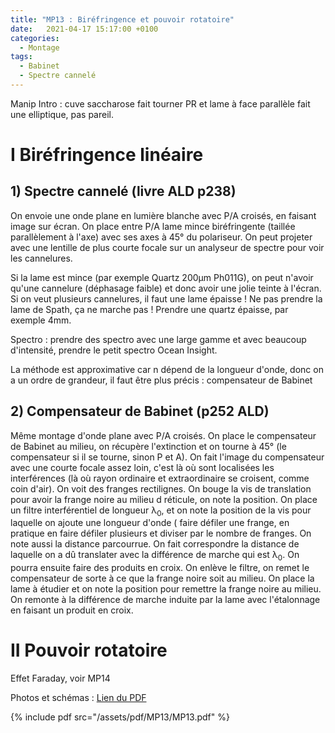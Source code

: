 ```yaml
---
title: "MP13 : Biréfringence et pouvoir rotatoire"
date:   2021-04-17 15:17:00 +0100
categories:
  - Montage
tags:
  - Babinet
  - Spectre cannelé
---
```

Manip Intro : cuve saccharose fait tourner PR et lame à face parallèle fait une elliptique, pas pareil.

# I Biréfringence linéaire

## 1) Spectre cannelé (livre ALD p238)

On envoie une onde plane en lumière blanche avec P/A croisés, en faisant image sur écran. On place entre P/A lame mince biréfringente (taillée parallèlement à l'axe) avec ses axes 
 à 45° du polariseur. On peut projeter avec une lentille de plus courte focale sur un analyseur de spectre pour voir les cannelures.
 
 Si la lame est mince (par exemple Quartz 200µm Ph011G), on peut n'avoir qu'une cannelure (déphasage faible) et donc avoir une jolie teinte à l'écran. 
 Si on veut plusieurs cannelures, il faut une lame épaisse ! Ne pas prendre la lame de Spath, ça ne marche pas ! Prendre une quartz épaisse, par exemple 4mm.
 
 Spectro : prendre des spectro avec une large gamme et avec beaucoup d'intensité, prendre le petit spectro Ocean Insight.
 
 La méthode est approximative car n dépend de la longueur d'onde, donc on a un ordre de grandeur, il faut  être plus précis : compensateur de Babinet
 
## 2) Compensateur de Babinet (p252 ALD)

Même montage d'onde plane avec P/A croisés. On place le compensateur de Babinet au milieu, on récupère l'extinction et on tourne à 45° (le compensateur si il se tourne, 
sinon P et
 A). On fait l'image du compensateur avec une courte focale assez loin, c'est là où sont localisées les interférences (là où rayon ordinaire et extraordinaire se croisent, 
 comme coin d'air). On voit des franges rectilignes. On bouge la vis de translation pour avoir la frange noire au milieu d réticule, on note la position. On place un filtre
  interférentiel de longueur &lambda;<sub>0</sub>, et on note la position de la vis pour laquelle on ajoute une longueur d'onde ( faire défiler une frange, 
  en pratique en faire défiler plusieurs et diviser par
  le nombre de franges. On note aussi la distance parcourrue. On fait correspondre la distance de laquelle on a dû translater avec la différence de marche qui est 
  &lambda;<sub>0</sub>. On pourra ensuite faire des produits en croix.
  On enlève le filtre, on remet le compensateur de sorte à ce que la frange noire soit au milieu. On place la lame à étudier et on note la position pour remettre la 
  frange noire au milieu. On remonte à la différence de marche induite par la lame avec l'étalonnage en faisant un produit en croix. 
 
 
# II Pouvoir rotatoire
 
Effet Faraday, voir MP14

Photos et schémas : [Lien du PDF](/assets/pdf/MP13/MP13.pdf)

{% include pdf src="/assets/pdf/MP13/MP13.pdf" %}
